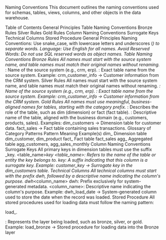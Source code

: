 Naming Conventions
This document outlines the naming conventions used for schemas, tables, views, columns, and other objects in the data warehouse.

Table of Contents
General Principles
Table Naming Conventions
Bronze Rules
Silver Rules
Gold Rules
Column Naming Conventions
Surrogate Keys
Technical Columns
Stored Procedure
General Principles
Naming Conventions: Use snake_case, with lowercase letters and underscores (_) to separate words.
Language: Use English for all names.
Avoid Reserved Words: Do not use SQL reserved words as object names.
Table Naming Conventions
Bronze Rules
All names must start with the source system name, and table names must match their original names without renaming.
<sourcesystem>_<entity>
<sourcesystem>: Name of the source system (e.g., crm, erp).
<entity>: Exact table name from the source system.
Example: crm_customer_info → Customer information from the CRM system.
Silver Rules
All names must start with the source system name, and table names must match their original names without renaming.
<sourcesystem>_<entity>
<sourcesystem>: Name of the source system (e.g., crm, erp).
<entity>: Exact table name from the source system.
Example: crm_customer_info → Customer information from the CRM system.
Gold Rules
All names must use meaningful, business-aligned names for tables, starting with the category prefix.
<category>_<entity>
<category>: Describes the role of the table, such as dim (dimension) or fact (fact table).
<entity>: Descriptive name of the table, aligned with the business domain (e.g., customers, products, sales).
Examples:
dim_customers → Dimension table for customer data.
fact_sales → Fact table containing sales transactions.
Glossary of Category Patterns
Pattern	Meaning	Example(s)
dim_	Dimension table	dim_customer, dim_product
fact_	Fact table	fact_sales
agg_	Aggregated table	agg_customers, agg_sales_monthly
Column Naming Conventions
Surrogate Keys
All primary keys in dimension tables must use the suffix _key.
<table_name>_key
<table_name>: Refers to the name of the table or entity the key belongs to.
_key: A suffix indicating that this column is a surrogate key.
Example: customer_key → Surrogate key in the dim_customers table.
Technical Columns
All technical columns must start with the prefix dwh_, followed by a descriptive name indicating the column's purpose.
dwh_<column_name>
dwh: Prefix exclusively for system-generated metadata.
<column_name>: Descriptive name indicating the column's purpose.
Example: dwh_load_date → System-generated column used to store the date when the record was loaded.
Stored Procedure
All stored procedures used for loading data must follow the naming pattern:

load_<layer>.

<layer>: Represents the layer being loaded, such as bronze, silver, or gold.
Example:
load_bronze → Stored procedure for loading data into the Bronze layer
